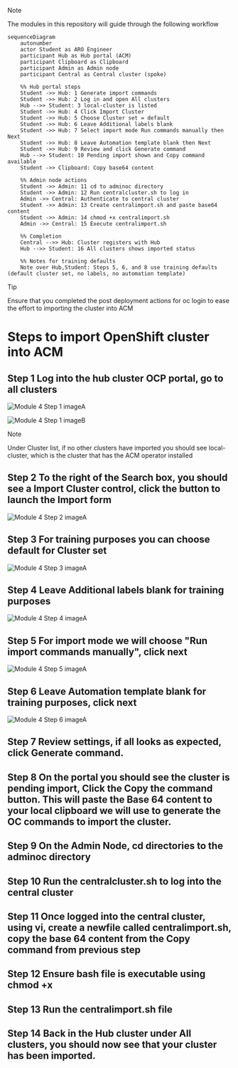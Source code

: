 > [!NOTE] 
> The modules in this repository will guide through the following workflow

```mermaid
sequenceDiagram
    autonumber
    actor Student as ARO Engineer
    participant Hub as Hub portal (ACM)
    participant Clipboard as Clipboard
    participant Admin as Admin node
    participant Central as Central cluster (spoke)

    %% Hub portal steps
    Student ->> Hub: 1 Generate import commands
    Student ->> Hub: 2 Log in and open All clusters
    Hub -->> Student: 3 local-cluster is listed
    Student ->> Hub: 4 Click Import Cluster
    Student ->> Hub: 5 Choose Cluster set = default
    Student ->> Hub: 6 Leave Additional labels blank
    Student ->> Hub: 7 Select import mode Run commands manually then Next
    Student ->> Hub: 8 Leave Automation template blank then Next
    Student ->> Hub: 9 Review and click Generate command
    Hub -->> Student: 10 Pending import shown and Copy command available
    Student ->> Clipboard: Copy base64 content

    %% Admin node actions
    Student ->> Admin: 11 cd to adminoc directory
    Student ->> Admin: 12 Run centralcluster.sh to log in
    Admin ->> Central: Authenticate to central cluster
    Student ->> Admin: 13 Create centralimport.sh and paste base64 content
    Student ->> Admin: 14 chmod +x centralimport.sh
    Admin ->> Central: 15 Execute centralimport.sh

    %% Completion
    Central -->> Hub: Cluster registers with Hub
    Hub -->> Student: 16 All clusters shows imported status

    %% Notes for training defaults
    Note over Hub,Student: Steps 5, 6, and 8 use training defaults (default cluster set, no labels, no automation template)
```

> [!TIP]
> Ensure that you completed the post deployment actions for oc login to ease the effort to importing the cluster into ACM

# Steps to import OpenShift cluster into ACM

## Step 1 Log into the hub cluster OCP portal, go to all clusters

![Module 4 Step 1 imageA](assets/images/mod04/ImportCluster-001.png)

![Module 4 Step 1 imageB](assets/images/mod04/ImportCluster-002.png)

> [!NOTE] 
> Under Cluster list, if no other clusters have imported you should see local-cluster, which is the cluster that has the ACM operator installed

## Step 2 To the right of the Search box, you should see a Import Cluster control, click the button to launch the Import form

![Module 4 Step 2 imageA](assets/images/mod04/ImportCluster-003.png)

## Step 3 For training purposes you can choose default for Cluster set

![Module 4 Step 3 imageA](assets/images/mod04/ImportCluster-004.png)

## Step 4 Leave Additional labels blank for training purposes

![Module 4 Step 4 imageA](assets/images/mod04/ImportCluster-005.png)

## Step 5 For import mode we will choose "Run import commands manually", click next

![Module 4 Step 5 imageA](assets/images/mod04/ImportCluster-006.png)

## Step 6 Leave Automation template blank for training purposes, click next

![Module 4 Step 6 imageA](assets/images/mod04/ImportCluster-007.png)

## Step 7 Review settings, if all looks as expected, click Generate command.
## Step 8 On the portal you should see the cluster is pending import, Click the Copy the command button. This will paste the Base 64 content to your local clipboard we will use to generate the OC commands to import the cluster.
## Step 9 On the Admin Node, cd directories to the adminoc directory
## Step 10 Run the centralcluster.sh to log into the central cluster
## Step 11 Once logged into the central cluster, using vi, create a newfile called centralimport.sh, copy the base 64 content from the Copy command from previous step
## Step 12 Ensure bash file is executable using chmod +x
## Step 13 Run the centralimport.sh file
## Step 14 Back in the Hub cluster under All clusters, you should now see that your cluster has been imported.